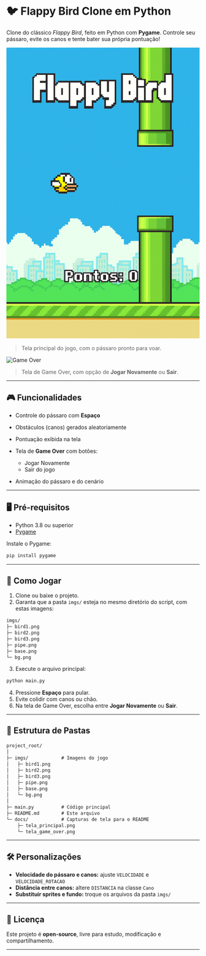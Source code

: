 # 🐦 Flappy Bird Clone em Python

Clone do clássico *Flappy Bird*, feito em Python com **Pygame**. Controle seu pássaro, evite os canos e tente bater sua própria pontuação!

![Tela Principal](imgs/jogo.png)

> Tela principal do jogo, com o pássaro pronto para voar.

![Game Over](docs/tela_game_over.png)

> Tela de Game Over, com opção de **Jogar Novamente** ou **Sair**.

---

## 🎮 Funcionalidades

* Controle do pássaro com **Espaço**
* Obstáculos (canos) gerados aleatoriamente
* Pontuação exibida na tela
* Tela de **Game Over** com botões:

  * Jogar Novamente
  * Sair do jogo
* Animação do pássaro e do cenário

---

## 🖥️ Pré-requisitos

* Python 3.8 ou superior
* [Pygame](https://www.pygame.org/)

Instale o Pygame:

```bash
pip install pygame
```

---

## 🚀 Como Jogar

1. Clone ou baixe o projeto.
2. Garanta que a pasta `imgs/` esteja no mesmo diretório do script, com estas imagens:

```
imgs/
├─ bird1.png
├─ bird2.png
├─ bird3.png
├─ pipe.png
├─ base.png
└─ bg.png
```

3. Execute o arquivo principal:

```bash
python main.py
```

4. Pressione **Espaço** para pular.
5. Evite colidir com canos ou chão.
6. Na tela de Game Over, escolha entre **Jogar Novamente** ou **Sair**.

---

## 📂 Estrutura de Pastas

```
project_root/
│
├─ imgs/            # Imagens do jogo
│   ├─ bird1.png
│   ├─ bird2.png
│   ├─ bird3.png
│   ├─ pipe.png
│   ├─ base.png
│   └─ bg.png
│
├─ main.py          # Código principal
├─ README.md        # Este arquivo
└─ docs/            # Capturas de tela para o README
    ├─ tela_principal.png
    └─ tela_game_over.png
```

---

## 🛠️ Personalizações

* **Velocidade do pássaro e canos:** ajuste `VELOCIDADE` e `VELOCIDADE_ROTACAO`
* **Distância entre canos:** altere `DISTANCIA` na classe `Cano`
* **Substituir sprites e fundo:** troque os arquivos da pasta `imgs/`

---

## 📜 Licença

Este projeto é **open-source**, livre para estudo, modificação e compartilhamento.

---
